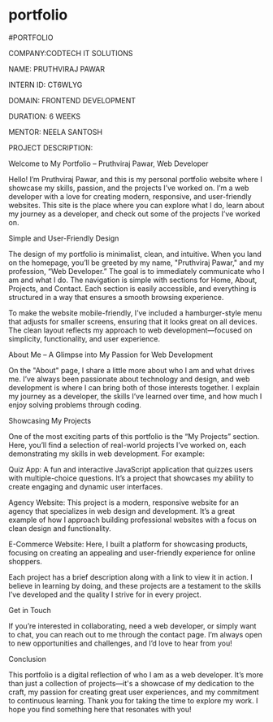 # portfolio
#PORTFOLIO 

COMPANY:CODTECH IT SOLUTIONS

NAME: PRUTHVIRAJ PAWAR

INTERN ID: CT6WLYG

DOMAIN: FRONTEND DEVELOPMENT

DURATION: 6 WEEKS

MENTOR: NEELA SANTOSH

PROJECT DESCRIPTION:

Welcome to My Portfolio – Pruthviraj Pawar, Web Developer

Hello! I’m Pruthviraj Pawar, and this is my personal portfolio website where I showcase my skills, passion, and the projects I’ve worked on. I’m a web developer with a love for creating modern, responsive, and user-friendly websites. This site is the place where you can explore what I do, learn about my journey as a developer, and check out some of the projects I’ve worked on.

Simple and User-Friendly Design

The design of my portfolio is minimalist, clean, and intuitive. When you land on the homepage, you’ll be greeted by my name, "Pruthviraj Pawar," and my profession, “Web Developer.” The goal is to immediately communicate who I am and what I do. The navigation is simple with sections for Home, About, Projects, and Contact. Each section is easily accessible, and everything is structured in a way that ensures a smooth browsing experience.

To make the website mobile-friendly, I’ve included a hamburger-style menu that adjusts for smaller screens, ensuring that it looks great on all devices. The clean layout reflects my approach to web development—focused on simplicity, functionality, and user experience.

About Me – A Glimpse into My Passion for Web Development

On the "About" page, I share a little more about who I am and what drives me. I’ve always been passionate about technology and design, and web development is where I can bring both of those interests together. I explain my journey as a developer, the skills I’ve learned over time, and how much I enjoy solving problems through coding.

Showcasing My Projects

One of the most exciting parts of this portfolio is the “My Projects” section. Here, you’ll find a selection of real-world projects I’ve worked on, each demonstrating my skills in web development. For example:

Quiz App: A fun and interactive JavaScript application that quizzes users with multiple-choice questions. It’s a project that showcases my ability to create engaging and dynamic user interfaces.

Agency Website: This project is a modern, responsive website for an agency that specializes in web design and development. It’s a great example of how I approach building professional websites with a focus on clean design and functionality.

E-Commerce Website: Here, I built a platform for showcasing products, focusing on creating an appealing and user-friendly experience for online shoppers.

Each project has a brief description along with a link to view it in action. I believe in learning by doing, and these projects are a testament to the skills I’ve developed and the quality I strive for in every project.

Get in Touch

If you’re interested in collaborating, need a web developer, or simply want to chat, you can reach out to me through the contact page. I’m always open to new opportunities and challenges, and I’d love to hear from you!

Conclusion

This portfolio is a digital reflection of who I am as a web developer. It’s more than just a collection of projects—it's a showcase of my dedication to the craft, my passion for creating great user experiences, and my commitment to continuous learning. Thank you for taking the time to explore my work. I hope you find something here that resonates with you!
